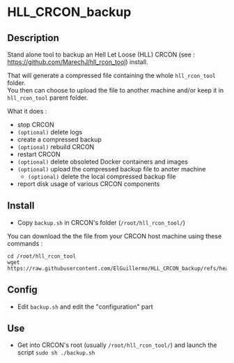 # HLL_CRCON_backup

## Description
Stand alone tool to backup an Hell Let Loose (HLL) CRCON (see : https://github.com/MarechJ/hll_rcon_tool) install.

That will generate a compressed file containing the whole `hll_rcon_tool` folder.  
You then can choose to upload the file to another machine and/or keep it in `hll_rcon_tool` parent folder.

What it does :  
- stop CRCON  
- `(optional)` delete logs  
- create a compressed backup  
- `(optional)` rebuild CRCON  
- restart CRCON  
- `(optional)` delete obsoleted Docker containers and images  
- `(optional)` upload the compressed backup file to anoter machine  
  - `(optional)` delete the local compressed backup file  
- report disk usage of various CRCON components

## Install
- Copy `backup.sh` in CRCON's folder (`/root/hll_rcon_tool/`)

You can download the the file from your CRCON host machine using these commands :
```shell
cd /root/hll_rcon_tool
wget https://raw.githubusercontent.com/ElGuillermo/HLL_CRCON_backup/refs/heads/main/backup.sh
```

## Config
- Edit `backup.sh` and edit the "configuration" part

## Use
- Get into CRCON's root (usually `/root/hll_rcon_tool/`) and launch the script `sudo sh ./backup.sh`
